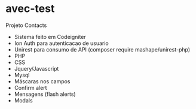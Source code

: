 # avec-test

Projeto Contacts

- Sistema feito em Codeigniter
- Ion Auth para autenticacao de usuario
- Unirest para consumo de API (composer require mashape/unirest-php)
- PHP
- CSS
- Jquery/Javascript
- Mysql
- Máscaras nos campos
- Confirm alert
- Mensagens (flash alerts)
- Modals
